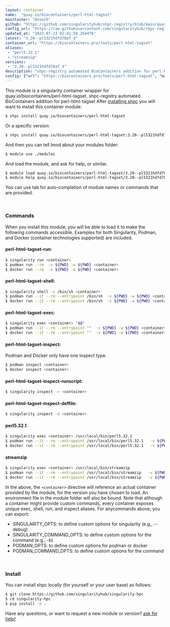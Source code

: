 ```yaml
---
layout: container
name:  "quay.io/biocontainers/perl-html-tagset"
maintainer: "@vsoch"
github: "https://github.com/singularityhub/shpc-registry/blob/main/quay.io/biocontainers/perl-html-tagset/container.yaml"
config_url: "https://raw.githubusercontent.com/singularityhub/shpc-registry/main/quay.io/biocontainers/perl-html-tagset/container.yaml"
updated_at: "2023-07-23 02:41:50.264476"
latest: "3.20--pl5321hdfd78af_4"
container_url: "https://biocontainers.pro/tools/perl-html-tagset"
aliases:
 - "perl5.32.1"
 - "streamzip"
versions:
 - "3.20--pl5321hdfd78af_4"
description: "shpc-registry automated BioContainers addition for perl-html-tagset"
config: {"url": "https://biocontainers.pro/tools/perl-html-tagset", "maintainer": "@vsoch", "description": "shpc-registry automated BioContainers addition for perl-html-tagset", "latest": {"3.20--pl5321hdfd78af_4": "sha256:f943b2142c6b460a8ccbd087d263a34a203aee4542ac637950247f5d476d70b0"}, "tags": {"3.20--pl5321hdfd78af_4": "sha256:f943b2142c6b460a8ccbd087d263a34a203aee4542ac637950247f5d476d70b0"}, "docker": "quay.io/biocontainers/perl-html-tagset", "aliases": {"perl5.32.1": "/usr/local/bin/perl5.32.1", "streamzip": "/usr/local/bin/streamzip"}}
---
```


This module is a singularity container wrapper for quay.io/biocontainers/perl-html-tagset.
shpc-registry automated BioContainers addition for perl-html-tagset
After [installing shpc](#install) you will want to install this container module:


```bash
$ shpc install quay.io/biocontainers/perl-html-tagset
```

Or a specific version:

```bash
$ shpc install quay.io/biocontainers/perl-html-tagset:3.20--pl5321hdfd78af_4
```

And then you can tell lmod about your modules folder:

```bash
$ module use ./modules
```

And load the module, and ask for help, or similar.

```bash
$ module load quay.io/biocontainers/perl-html-tagset/3.20--pl5321hdfd78af_4
$ module help quay.io/biocontainers/perl-html-tagset/3.20--pl5321hdfd78af_4
```

You can use tab for auto-completion of module names or commands that are provided.

<br>

### Commands

When you install this module, you will be able to load it to make the following commands accessible.
Examples for both Singularity, Podman, and Docker (container technologies supported) are included.

#### perl-html-tagset-run:

```bash
$ singularity run <container>
$ podman run --rm  -v ${PWD} -w ${PWD} <container>
$ docker run --rm  -v ${PWD} -w ${PWD} <container>
```

#### perl-html-tagset-shell:

```bash
$ singularity shell -s /bin/sh <container>
$ podman run --it --rm --entrypoint /bin/sh  -v ${PWD} -w ${PWD} <container>
$ docker run --it --rm --entrypoint /bin/sh  -v ${PWD} -w ${PWD} <container>
```

#### perl-html-tagset-exec:

```bash
$ singularity exec <container> "$@"
$ podman run --it --rm --entrypoint ""  -v ${PWD} -w ${PWD} <container> "$@"
$ docker run --it --rm --entrypoint ""  -v ${PWD} -w ${PWD} <container> "$@"
```

#### perl-html-tagset-inspect:

Podman and Docker only have one inspect type.

```bash
$ podman inspect <container>
$ docker inspect <container>
```

#### perl-html-tagset-inspect-runscript:

```bash
$ singularity inspect -r <container>
```

#### perl-html-tagset-inspect-deffile:

```bash
$ singularity inspect -d <container>
```


#### perl5.32.1

```bash
$ singularity exec <container> /usr/local/bin/perl5.32.1
$ podman run --it --rm --entrypoint /usr/local/bin/perl5.32.1   -v ${PWD} -w ${PWD} <container> -c " $@"
$ docker run --it --rm --entrypoint /usr/local/bin/perl5.32.1   -v ${PWD} -w ${PWD} <container> -c " $@"
```


#### streamzip

```bash
$ singularity exec <container> /usr/local/bin/streamzip
$ podman run --it --rm --entrypoint /usr/local/bin/streamzip   -v ${PWD} -w ${PWD} <container> -c " $@"
$ docker run --it --rm --entrypoint /usr/local/bin/streamzip   -v ${PWD} -w ${PWD} <container> -c " $@"
```



In the above, the `<container>` directive will reference an actual container provided
by the module, for the version you have chosen to load. An environment file in the
module folder will also be bound. Note that although a container
might provide custom commands, every container exposes unique exec, shell, run, and
inspect aliases. For anycommands above, you can export:

 - SINGULARITY_OPTS: to define custom options for singularity (e.g., --debug)
 - SINGULARITY_COMMAND_OPTS: to define custom options for the command (e.g., -b)
 - PODMAN_OPTS: to define custom options for podman or docker
 - PODMAN_COMMAND_OPTS: to define custom options for the command

<br>

### Install

You can install shpc locally (for yourself or your user base) as follows:

```bash
$ git clone https://github.com/singularityhub/singularity-hpc
$ cd singularity-hpc
$ pip install -e .
```

Have any questions, or want to request a new module or version? [ask for help!](https://github.com/singularityhub/singularity-hpc/issues)